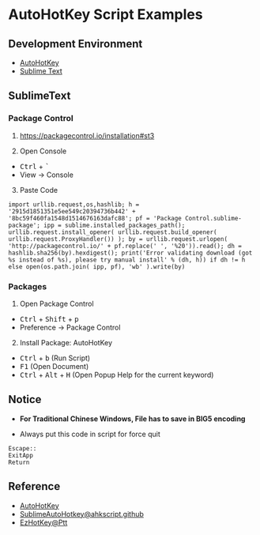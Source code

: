 # AutoHotKey Script Examples

## Development Environment

* [AutoHotKey](https://autohotkey.com)
* [Sublime Text](https://www.sublimetext.com/)

## SublimeText

### Package Control

1. https://packagecontrol.io/installation#st3

2. Open Console

  * <kbd>Ctrl</kbd> + <kbd>`</kbd>
  * View &rarr; Console

3. Paste Code

```
import urllib.request,os,hashlib; h = '2915d1851351e5ee549c20394736b442' + '8bc59f460fa1548d1514676163dafc88'; pf = 'Package Control.sublime-package'; ipp = sublime.installed_packages_path(); urllib.request.install_opener( urllib.request.build_opener( urllib.request.ProxyHandler()) ); by = urllib.request.urlopen( 'http://packagecontrol.io/' + pf.replace(' ', '%20')).read(); dh = hashlib.sha256(by).hexdigest(); print('Error validating download (got %s instead of %s), please try manual install' % (dh, h)) if dh != h else open(os.path.join( ipp, pf), 'wb' ).write(by)
```

### Packages

1. Open Package Control
  * <kbd>Ctrl</kbd> + <kbd>Shift</kbd> + <kbd>p</kbd>
  * Preference &rarr; Package Control

2. Install Package: AutoHotKey
  * <kbd>Ctrl</kbd> + <kbd>b</kbd> (Run Script)
  * <kbd>F1</kbd> (Open Document)
  * <kbd>Ctrl</kbd> + <kbd>Alt</kbd> + <kbd>H</kbd> (Open Popup Help for the current keyword)


## Notice

* **For Traditional Chinese Windows, File has to save in BIG5 encoding**

* Always put this code in script for force quit

```
Escape::
ExitApp
Return
```

## Reference

* [AutoHotKey](https://autohotkey.com)
* [SublimeAutoHotkey@ahkscript.github](https://github.com/ahkscript/SublimeAutoHotkey)
* [EzHotKey@Ptt](ptt.cc)
